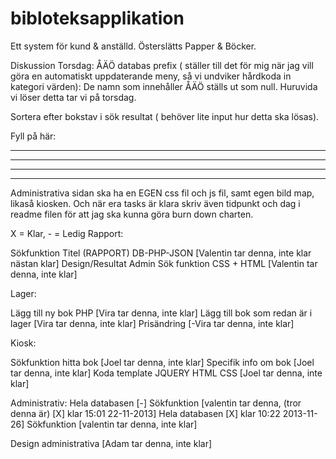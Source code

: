 bibloteksapplikation
====================

Ett system för kund &amp; anställd. Österslätts Papper &amp; Böcker. 


Diskussion Torsdag: 
ÅÄÖ databas prefix ( ställer till det för mig när jag vill göra en automatiskt uppdaterande meny, så vi undviker hårdkoda in kategori värden): De namn som innehåller ÅÄÖ ställs ut som null. Huruvida vi löser detta tar vi på torsdag.
 
Sortera efter bokstav i sök resultat ( behöver lite input hur detta ska lösas).

Fyll på här:

---

---

---

---



Administrativa sidan ska ha en EGEN css fil och js fil, samt egen bild map, likaså kiosken. Och när era tasks är klara skriv även tidpunkt och dag i readme filen för att jag ska kunna göra burn down charten. 




 X = Klar, - = Ledig
Rapport:

Sökfunktion Titel (RAPPORT) DB-PHP-JSON [Valentin tar denna, inte klar nästan klar]
Design/Resultat Admin Sök funktion CSS + HTML [Valentin tar denna, inte klar]


Lager:

Lägg till ny bok PHP [Vira tar denna, inte klar]
Lägg till bok som redan är i lager [Vira tar denna, inte klar]
Prisändring [-Vira tar denna, inte klar]

Kiosk:

Sökfunktion hitta bok [Joel tar denna, inte klar]
Specifik info om bok [Joel tar denna, inte klar]
Koda template JQUERY HTML CSS [Joel tar denna, inte klar]

Administrativ:
Hela databasen [-]
Sökfunktion [valentin tar denna, (tror denna är)  [X] klar 15:01 22-11-2013]
Hela databasen [X] klar 10:22 2013-11-26]
Sökfunktion [valentin tar denna, inte klar]

Design administrativa [Adam tar denna, inte klar]
